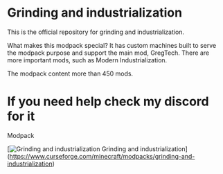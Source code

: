 # Grinding and industrialization

This is the official repository for grinding and industrialization.

What makes this modpack special? It has custom machines built to serve the modpack purpose and support the main mod, GregTech. There are more important mods, such as Modern Industrialization.

The modpack content more than 450 mods.

# If you need help check my discord for it

Modpack

[![Grinding and industrialization](http://cf.way2muchnoise.eu/1339194.svg) Grinding and industrialization] (https://www.curseforge.com/minecraft/modpacks/grinding-and-industrialization)
